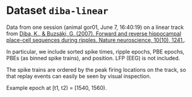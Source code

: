 # Dataset `diba-linear`

Data from one session (animal gor01, June 7, 16:40:19) on a linear track from [Diba, K., & Buzsáki, G. (2007). Forward and reverse hippocampal place-cell sequences during ripples. Nature neuroscience, 10(10), 1241.](https://www.nature.com/articles/nn1961).

In particular, we include sorted spike times, ripple epochs, PBE epochs, PBEs (as binned spike trains), and position. LFP (EEG) is not included.

The spike trains are ordered by the peak firing locations on the track, so that replay events can easily be seen by visual inspection.

Example epoch at [t1, t2) = [1540, 1560).